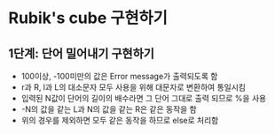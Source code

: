 # Rubik's cube 구현하기

## 1단계: 단어 밀어내기 구현하기

- 100이상, -100미만의 값은 Error message가 출력되도록 함
- r과 R, l과 L의 대소문자 모두 사용을 위해 대문자로 변환하여 통일시킴
- 입력된 N값이 단어의 길이의 배수라면 그 단어 그대로 출력 되므로 %을 사용
- -N의 값을 같는 L과 N의 값을 같는 R은 같은 동작을 함
- 위의 경우를 제외하면 모두 같은 동작을 하므로 else로 처리함